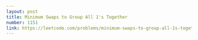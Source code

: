 ```yaml
---
layout: post
title: Minimum Swaps to Group All 1's Together
number: 1151
link: https://leetcode.com/problems/minimum-swaps-to-group-all-1s-together
---
```

